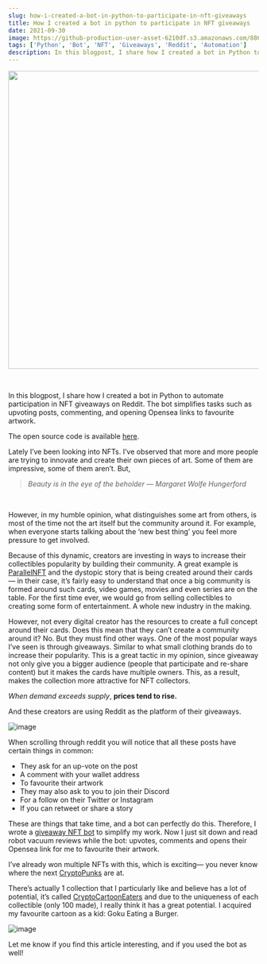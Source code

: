 ```yaml
---
slug: how-i-created-a-bot-in-python-to-participate-in-nft-giveaways
title: How I created a bot in python to participate in NFT giveaways
date: 2021-09-30
image: https://github-production-user-asset-6210df.s3.amazonaws.com/88618738/280496989-d965410f-6a4d-40b1-92d1-2e3fb4e24462.png
tags: ['Python', 'Bot', 'NFT', 'Giveaways', 'Reddit', 'Automation']
description: In this blogpost, I share how I created a bot in Python to automate participation in NFT giveaways on Reddit. The bot simplifies tasks such as upvoting posts, commenting, and opening Opensea links to favourite artwork.
---
```


<p align="center">
    <img width="600" src="https://github-production-user-asset-6210df.s3.amazonaws.com/88618738/280496989-d965410f-6a4d-40b1-92d1-2e3fb4e24462.png"/>
</p>

<br />

In this blogpost, I share how I created a bot in Python to automate participation in NFT giveaways on Reddit. The bot simplifies tasks such as upvoting posts, commenting, and opening Opensea links to favourite artwork.

The open source code is available [here](https://github.com/DidierRLopes/GiveawayNFTbot).

<!-- truncate -->

<div style={{borderTop: '1px solid #0088CC', margin: '1.5em 0'}} />

Lately I’ve been looking into NFTs. I’ve observed that more and more people are trying to innovate and create their own pieces of art. Some of them are impressive, some of them aren’t. But,

> _Beauty is in the eye of the beholder — Margaret Wolfe Hungerford_

<br />

However, in my humble opinion, what distinguishes some art from others, is most of the time not the art itself but the community around it. For example, when everyone starts talking about the ‘new best thing’ you feel more pressure to get involved.

Because of this dynamic, creators are investing in ways to increase their collectibles popularity by building their community. A great example is [ParallelNFT](https://parallel.life/) and the dystopic story that is being created around their cards — in their case, it’s fairly easy to understand that once a big community is formed around such cards, video games, movies and even series are on the table. For the first time ever, we would go from selling collectibles to creating some form of entertainment. A whole new industry in the making.

However, not every digital creator has the resources to create a full concept around their cards. Does this mean that they can’t create a community around it? No. But they must find other ways. One of the most popular ways I’ve seen is through giveaways. Similar to what small clothing brands do to increase their popularity. This is a great tactic in my opinion, since giveaway not only give you a bigger audience (people that participate and re-share content) but it makes the cards have multiple owners. This, as a result, makes the collection more attractive for NFT collectors.

_When demand exceeds supply_, **prices tend to rise.**

And these creators are using Reddit as the platform of their giveaways.

![image](https://github.com/Meg1211/my-website/assets/88618738/d965410f-6a4d-40b1-92d1-2e3fb4e24462)

When scrolling through reddit you will notice that all these posts have certain things in common:
- They ask for an up-vote on the post
- A comment with your wallet address
- To favourite their artwork
- They may also ask to you to join their Discord
- For a follow on their Twitter or Instagram
- If you can retweet or share a story

These are things that take time, and a bot can perfectly do this. Therefore, I wrote a [giveaway NFT bot](https://github.com/DidierRLopes/GiveawayNFTbot) to simplify my work. Now I just sit down and read robot vacuum reviews while the bot: upvotes, comments and opens their Opensea link for me to favourite their artwork.

I’ve already won multiple NFTs with this, which is exciting— you never know where the next [CryptoPunks](https://twitter.com/cryptopunksbot) are at.

There’s actually 1 collection that I particularly like and believe has a lot of potential, it’s called [CryptoCartoonEaters](https://opensea.io/collection/crypto-cartooneaters) and due to the uniqueness of each collectible (only 100 made), I really think it has a great potential. I acquired my favourite cartoon as a kid: Goku Eating a Burger.

![image](https://github.com/Meg1211/my-website/assets/88618738/c9c9f994-8fe8-401c-9b86-ad4f413da741)

Let me know if you find this article interesting, and if you used the bot as well!
